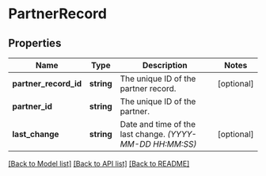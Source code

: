 # PartnerRecord

## Properties
Name | Type | Description | Notes
------------ | ------------- | ------------- | -------------
**partner_record_id** | **string** | The unique ID of the partner record. | [optional] 
**partner_id** | **string** | The unique ID of the partner. | 
**last_change** | **string** | Date and time of the last change. *(YYYY-MM-DD HH:MM:SS)* | [optional] 

[[Back to Model list]](../../README.md#documentation-for-models) [[Back to API list]](../../README.md#documentation-for-api-endpoints) [[Back to README]](../../README.md)

